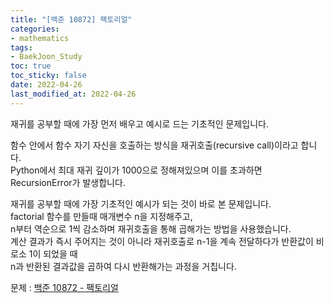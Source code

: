 ```yaml
---
title: "[백준 10872] 팩토리얼"
categories: 
- mathematics
tags:
- BaekJoon_Study
toc: true
toc_sticky: false
date: 2022-04-26
last_modified_at: 2022-04-26
---
```


재귀를 공부할 때에 가장 먼저 배우고 예시로 드는 기초적인 문제입니다.

함수 안에서 함수 자기 자신을 호출하는 방식을 재귀호출(recursive call)이라고 합니다.  
Python에서 최대 재귀 깊이가 1000으로 정해져있으며 이를 초과하면 RecursionError가 발생합니다.  

재귀를 공부할 때에 가장 기초적인 예시가 되는 것이 바로 본 문제입니다.  
factorial 함수를 만들때 매개변수 n을 지정해주고,  
n부터 역순으로 1씩 감소하며 재귀호출을 통해 곱해가는 방법을 사용했습니다.  
계산 결과가 즉시 주어지는 것이 아니라 재귀호출로 n-1을 계속 전달하다가 반환값이 비로소 1이 되었을 때  
n과 반환된 결과값을 곱하여 다시 반환해가는 과정을 거칩니다.  

문제 : [백준 10872 - 팩토리얼](https://www.acmicpc.net/problem/10872)

<script src="https://gist.github.com/Ryumaker/568a34d383b63edffd63e7e417821698.js"></script>



